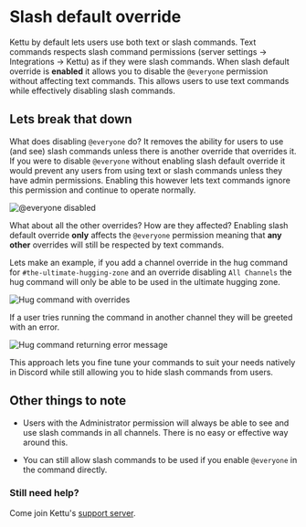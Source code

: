 # Slash default override

Kettu by default lets users use both text or slash commands. Text commands respects slash command permissions (server settings -> Integrations -> Kettu) as if they were slash commands. When slash default override is **enabled** it allows you to disable the `@everyone` permission without affecting text commands. This allows users to use text commands while effectively disabling slash commands. 

## Lets break that down

What does disabling `@everyone` do? It removes the ability for users to use (and see) slash commands unless there is another override that overrides it. If you were to disable `@everyone` without enabling slash default override it would prevent any users from using text or slash commands unless they have admin permissions. Enabling this however lets text commands ignore this permission and continue to operate normally.

![@everyone disabled](https://cdn.kettu.cc/external-assets/kettu-docs-guides-override-1.png)

What about all the other overrides? How are they affected? Enabling slash default override **only** affects the `@everyone` permission meaning that **any other** overrides will still be respected by text commands.

Lets make an example, if you add a channel override in the hug command for `#the-ultimate-hugging-zone` and an override disabling `All Channels` the hug command will only be able to be used in the ultimate hugging zone.

![Hug command with overrides](https://cdn.kettu.cc/external-assets/kettu-docs-guides-override-2.png)

If a user tries running the command in another channel they will be greeted with an error.

![Hug command returning error message](https://cdn.kettu.cc/external-assets/kettu-docs-guides-override-3.png)

This approach lets you fine tune your commands to suit your needs natively in Discord while still allowing you to hide slash commands from users.

## Other things to note

- Users with the Administrator permission will always be able to see and use slash commands in all channels. There is no easy or effective way around this. 

- You can still allow slash commands to be used if you enable `@everyone` in the command directly.

### Still need help? 

Come join Kettu's [support server](https://discordapp.com/invite/4Bavumy).